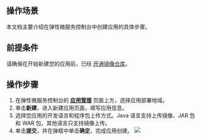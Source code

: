 ## 操作场景

本文档主要介绍在弹性微服务控制台中创建应用的具体步骤。

## 前提条件

请确保在开始新建您的应用前，已经 [开通镜像仓库](https://console.cloud.tencent.com/tcr)。

## 操作步骤

1. 在弹性微服务控制台的 [**应用管理**](https://console.cloud.tencent.com/tem/application) 页面上方，选择应用部署地域。
2. 单击**新建**，进入新建应用页面，填写应用信息。
3. 选择您应用的开发语言和程序包上传方式。Java 语言支持上传镜像、JAR 包和 WAR 包，其他语言只支持镜像上传。
4. 单击**提交**，并在弹框中单击**确定**，完成应用创建。
![](https://qcloudimg.tencent-cloud.cn/raw/101b5dc8e054d4ca8c22ef07a0a596b6.png)
